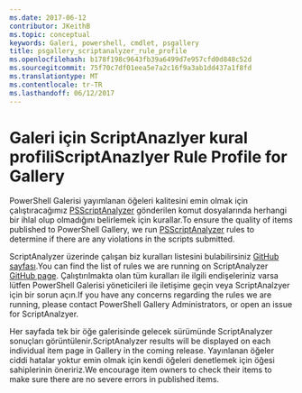 ```yaml
---
ms.date: 2017-06-12
contributor: JKeithB
ms.topic: conceptual
keywords: Galeri, powershell, cmdlet, psgallery
title: psgallery_scriptanalyzer_rule_profile
ms.openlocfilehash: b178f198c9643fb39a6499d7e957cfd0d848c52d
ms.sourcegitcommit: 75f70c7df01eea5e7a2c16f9a3ab1dd437a1f8fd
ms.translationtype: MT
ms.contentlocale: tr-TR
ms.lasthandoff: 06/12/2017
---
```

# <a name="scriptanazlyer-rule-profile-for-gallery"></a><span data-ttu-id="71428-103">Galeri için ScriptAnazlyer kural profili</span><span class="sxs-lookup"><span data-stu-id="71428-103">ScriptAnazlyer Rule Profile for Gallery</span></span>
<span data-ttu-id="71428-104">PowerShell Galerisi yayımlanan öğeleri kalitesini emin olmak için çalıştıracağımız [PSScriptAnalyzer](https://github.com/PowerShell/PSScriptAnalyzer) gönderilen komut dosyalarında herhangi bir ihlal olup olmadığını belirlemek için kurallar.</span><span class="sxs-lookup"><span data-stu-id="71428-104">To ensure the quality of items published to PowerShell Gallery, we run [PSScriptAnalyzer](https://github.com/PowerShell/PSScriptAnalyzer) rules to determine if there are any violations in the scripts submitted.</span></span>

<span data-ttu-id="71428-105">ScriptAnalyzer üzerinde çalışan biz kuralları listesini bulabilirsiniz [GitHub sayfası](https://github.com/PowerShell/PSScriptAnalyzer/blob/development/Engine/Settings/PSGallery.psd1).</span><span class="sxs-lookup"><span data-stu-id="71428-105">You can find the list of rules we are running on ScriptAnalyzer [GitHub page](https://github.com/PowerShell/PSScriptAnalyzer/blob/development/Engine/Settings/PSGallery.psd1).</span></span>
<span data-ttu-id="71428-106">Çalıştırılmakta olan tüm kuralları ile ilgili endişeleriniz varsa lütfen PowerShell Galerisi yöneticileri ile iletişime geçin veya ScriptAnalzyer için bir sorun açın.</span><span class="sxs-lookup"><span data-stu-id="71428-106">If you have any concerns regarding the rules we are running, please contact PowerShell Gallery Administrators, or open an issue for ScriptAnalzyer.</span></span>

<span data-ttu-id="71428-107">Her sayfada tek bir öğe galerisinde gelecek sürümünde ScriptAnalyzer sonuçları görüntülenir.</span><span class="sxs-lookup"><span data-stu-id="71428-107">ScriptAnalyzer results will be displayed on each individual item page in Gallery in the coming release.</span></span> <span data-ttu-id="71428-108">Yayınlanan öğeler ciddi hatalar yoktur emin olmak için kendi öğeleri denetlemek için öğesi sahiplerinin öneririz.</span><span class="sxs-lookup"><span data-stu-id="71428-108">We encourage item owners to check their items to make sure there are no severe errors in published items.</span></span>

